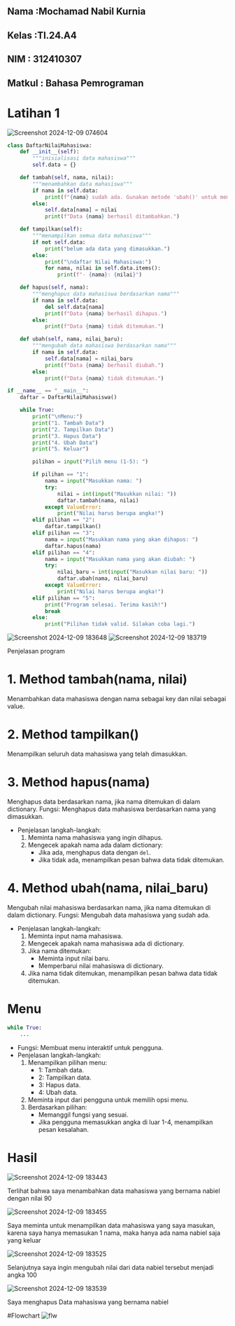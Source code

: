 ## Nama    :Mochamad Nabil Kurnia
## Kelas   :TI.24.A4
## NIM     : 312410307
## Matkul  : Bahasa Pemrograman


# Latihan 1

![Screenshot 2024-12-09 074604](https://github.com/user-attachments/assets/fb8fa1a0-8546-42d8-b90f-c320a805495f)

```python
class DaftarNilaiMahasiswa:
    def __init__(self):
        """inisialisasi data mahasiswa"""
        self.data = {}

    def tambah(self, nama, nilai):
        """menambahkan data mahasiswa"""
        if nama in self.data:
            print(f"{nama} sudah ada. Gunakan metode 'ubah()' untuk memperbarui nilai.")
        else:
            self.data[nama] = nilai
            print(f"Data {nama} berhasil ditambahkan.")

    def tampilkan(self):
        """menampilkan semua data mahasiswa"""
        if not self.data:
            print("belum ada data yang dimasukkan.")
        else:
            print("\ndaftar Nilai Mahasiswa:")
            for nama, nilai in self.data.items():
                print(f"- {nama}: {nilai}")

    def hapus(self, nama):
        """menghapus data mahasiswa berdasarkan nama"""
        if nama in self.data:
            del self.data[nama]
            print(f"Data {nama} berhasil dihapus.")
        else:
            print(f"Data {nama} tidak ditemukan.")

    def ubah(self, nama, nilai_baru):
        """mengubah data mahasiswa berdasarkan nama"""
        if nama in self.data:
            self.data[nama] = nilai_baru
            print(f"Data {nama} berhasil diubah.")
        else:
            print(f"Data {nama} tidak ditemukan.")

if __name__ == "__main__":
    daftar = DaftarNilaiMahasiswa()

    while True:
        print("\nMenu:")
        print("1. Tambah Data")
        print("2. Tampilkan Data")
        print("3. Hapus Data")
        print("4. Ubah Data")
        print("5. Keluar")

        pilihan = input("Pilih menu (1-5): ")

        if pilihan == "1":
            nama = input("Masukkan nama: ")
            try:
                nilai = int(input("Masukkan nilai: "))
                daftar.tambah(nama, nilai)
            except ValueError:
                print("Nilai harus berupa angka!")
        elif pilihan == "2":
            daftar.tampilkan()
        elif pilihan == "3":
            nama = input("Masukkan nama yang akan dihapus: ")
            daftar.hapus(nama)
        elif pilihan == "4":
            nama = input("Masukkan nama yang akan diubah: ")
            try:
                nilai_baru = int(input("Masukkan nilai baru: "))
                daftar.ubah(nama, nilai_baru)
            except ValueError:
                print("Nilai harus berupa angka!")
        elif pilihan == "5":
            print("Program selesai. Terima kasih!")
            break
        else:
            print("Pilihan tidak valid. Silakan coba lagi.")
````

![Screenshot 2024-12-09 183648](https://github.com/user-attachments/assets/64b4e6e3-1b6a-46ba-9a24-3775d0e3233e)
![Screenshot 2024-12-09 183719](https://github.com/user-attachments/assets/f012b8ce-6712-46db-ac78-b299d7419b47)


Penjelasan program
# 1. Method tambah(nama, nilai)
Menambahkan data mahasiswa dengan nama sebagai key dan nilai sebagai value.

# 2. Method tampilkan()
Menampilkan seluruh data mahasiswa yang telah dimasukkan.

# 3. Method hapus(nama)
Menghapus data berdasarkan nama, jika nama ditemukan di dalam dictionary.
Fungsi: Menghapus data mahasiswa berdasarkan nama yang dimasukkan.  
- Penjelasan langkah-langkah:
  1. Meminta nama mahasiswa yang ingin dihapus.
  2. Mengecek apakah nama ada dalam dictionary:
     - Jika ada, menghapus data dengan `del`.
     - Jika tidak ada, menampilkan pesan bahwa data tidak ditemukan.
    
# 4. Method ubah(nama, nilai_baru)
Mengubah nilai mahasiswa berdasarkan nama, jika nama ditemukan di dalam dictionary.
Fungsi: Mengubah data mahasiswa yang sudah ada.  
- Penjelasan langkah-langkah:
  1. Meminta input nama mahasiswa.
  2. Mengecek apakah nama mahasiswa ada di dictionary.
  3. Jika nama ditemukan:
     - Meminta input nilai baru.
     - Memperbarui nilai mahasiswa di dictionary.
  4. Jika nama tidak ditemukan, menampilkan pesan bahwa data tidak ditemukan.

# Menu
```python
while True:
    ...
```
- Fungsi: Membuat menu interaktif untuk pengguna.  
- Penjelasan langkah-langkah:
  1. Menampilkan pilihan menu:
     - 1: Tambah data.
     - 2: Tampilkan data.
     - 3: Hapus data.
     - 4: Ubah data.
  2. Meminta input dari pengguna untuk memilih opsi menu.
  3. Berdasarkan pilihan:
     - Memanggil fungsi yang sesuai.
     - Jika pengguna memasukkan angka di luar 1-4, menampilkan pesan kesalahan.

# Hasil

![Screenshot 2024-12-09 183443](https://github.com/user-attachments/assets/33fe41a3-7166-4bad-9131-8a930a85bc1a)

Terlihat bahwa saya menambahkan data mahasiswa yang bernama nabiel dengan nilai 90

![Screenshot 2024-12-09 183455](https://github.com/user-attachments/assets/22bac510-c4df-489d-916d-ab7b8c0d8c8f)

Saya meminta untuk menampilkan data mahasiswa yang saya masukan, karena saya hanya memasukan 1 nama, maka hanya ada nama nabiel saja yang keluar

![Screenshot 2024-12-09 183525](https://github.com/user-attachments/assets/b15f5749-0a05-42f6-bc25-f8c6ed6883ff)

Selanjutnya saya ingin mengubah nilai dari data nabiel tersebut menjadi angka 100

![Screenshot 2024-12-09 183539](https://github.com/user-attachments/assets/79e0e214-90d0-43a3-b531-6553beb45515)

Saya menghapus Data mahasiswa yang bernama nabiel

#Flowchart
![flw](https://github.com/user-attachments/assets/5a65ef42-b39d-4d29-b993-418dab732686)
